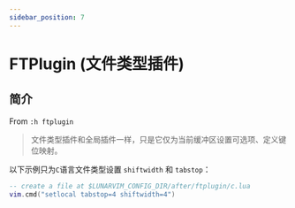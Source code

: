 ```yaml
---
sidebar_position: 7
---
```


# FTPlugin (文件类型插件)

## 简介

From `:h ftplugin`

> 文件类型插件和全局插件一样，只是它仅为当前缓冲区设置可选项、定义键位映射。

以下示例只为`C`语言文件类型设置 `shiftwidth` 和 `tabstop`：

```lua
-- create a file at $LUNARVIM_CONFIG_DIR/after/ftplugin/c.lua
vim.cmd("setlocal tabstop=4 shiftwidth=4")
```
